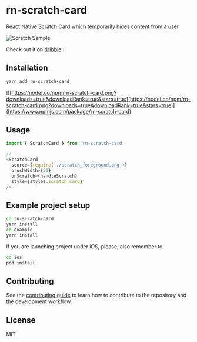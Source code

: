 # rn-scratch-card

React Native Scratch Card which temporarily hides content from a user

![Scratch Sample](https://github.com/sweatco/rn-scratch-card/raw/main/demo.gif)

Check out it on [dribble](https://dribbble.com/shots/17396594-Sweatcoin-Scratch-The-Prize-Feature-Lottery-Style).

## Installation

```sh
yarn add rn-scratch-card
```

[![https://nodei.co/npm/rn-scratch-card.png?downloads=true&downloadRank=true&stars=true](https://nodei.co/npm/rn-scratch-card.png?downloads=true&downloadRank=true&stars=true)](https://www.npmjs.com/package/rn-scratch-card)

## Usage

```js
import { ScratchCard } from 'rn-scratch-card'

// ...
<ScratchCard
  source={require('./scratch_foreground.png')}
  brushWidth={50}
  onScratch={handleScratch}
  style={styles.scratch_card}
/>
```

## Example project setup

```sh
cd rn-scratch-card
yarn install
cd example
yarn install
```

If you are launching project under iOS, please, also remember to

```sh
cd ios
pod install
```

## Contributing

See the [contributing guide](CONTRIBUTING.md) to learn how to contribute to the repository and the development workflow.

## License

MIT
